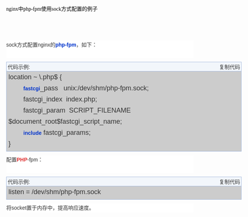 <p>
	<a href="http://blog.csdn.net/u011630575/article/details/48287361" style="color:#000000;text-decoration-line:none;font-family:&quot;font-size:20px;white-space:normal;background-color:#FFFFFF;">nginx中php-fpm使用sock方式配置的例子</a>
</p>
<p>
	<br />
</p>
<p>
	<br />
</p>
<p>
	<p style="color:#333333;font-family:Arial, 宋体;font-size:14px;white-space:normal;background-color:#FFFFFF;margin-top:10px;margin-bottom:10px;padding-top:0px;padding-bottom:0px;clear:both;line-height:24px;">
		sock方式配置nginx的<a target="_blank" href="http://www.jbxue.com/zt/php-fpm/" class="infotextkey" style="color:#0033CC;text-decoration-line:none;margin:0px;padding:0px;height:24px;line-height:24px;font-weight:bold;">php-fpm</a>，如下：<br style="margin:0px;padding:0px;" />
&nbsp;
	</p>
	<div class="codetitle" style="color:#333333;font-family:Arial, 宋体;font-size:14px;white-space:normal;margin:3px auto 0px;padding:2px 3px;border-left:1px solid #A2B7DB;width:625px;background-color:#F2F6FB;clear:both;border-top:1px solid #A2B7DB;border-right:1px solid #A2B7DB;">
		<span style="margin:0px;padding:0px;float:right;"><span style="margin:0px;padding:0px;">复制代码</span></span>代码示例:
	</div>
	<div id="c_yZJ9SPCX" class="codebody" style="color:#333333;white-space:normal;margin:0px auto 3px;padding:0px 3px 5px 5px;border:1px solid #A2B7DB;width:623px;clear:both;font-family:Arial;background-color:#CCCCCC;font-size:18px;line-height:30px;">
		location ~ \.php$ {<br style="margin:0px;padding:0px;" />
&nbsp;&nbsp;&nbsp;&nbsp;&nbsp;&nbsp;&nbsp;&nbsp;<a target="_blank" href="http://www.jbxue.com/zt/fastcgi/" class="infotextkey" style="color:#0033CC;text-decoration-line:none;margin:0px;padding:0px;font-size:14px;height:24px;line-height:24px;font-weight:bold;">fastcgi</a>_pass&nbsp;&nbsp; unix:/dev/shm/php-fpm.sock;<br style="margin:0px;padding:0px;" />
&nbsp;&nbsp;&nbsp;&nbsp;&nbsp;&nbsp;&nbsp; fastcgi_index&nbsp; index.php;<br style="margin:0px;padding:0px;" />
&nbsp;&nbsp;&nbsp;&nbsp;&nbsp;&nbsp;&nbsp; fastcgi_param&nbsp; SCRIPT_FILENAME&nbsp; $document_root$fastcgi_script_name;<br style="margin:0px;padding:0px;" />
&nbsp;&nbsp;&nbsp;&nbsp;&nbsp;&nbsp;&nbsp;&nbsp;<a target="_blank" href="http://www.jbxue.com/zt/include/" class="infotextkey" style="color:#0033CC;text-decoration-line:none;margin:0px;padding:0px;font-size:14px;height:24px;line-height:24px;font-weight:bold;">include</a>&nbsp;fastcgi_params;<br style="margin:0px;padding:0px;" />
}
	</div>
	<p style="color:#333333;font-family:Arial, 宋体;font-size:14px;white-space:normal;background-color:#FFFFFF;margin-top:10px;margin-bottom:10px;padding-top:0px;padding-bottom:0px;clear:both;line-height:24px;">
		配置<a href="http://lib.csdn.net/base/php" class="replace_word" title="PHP知识库" target="_blank" style="color:#DF3434;text-decoration-line:none;font-weight:bold;">PHP</a>-fpm：<br style="margin:0px;padding:0px;" />
&nbsp;
	</p>
	<div class="codetitle" style="color:#333333;font-family:Arial, 宋体;font-size:14px;white-space:normal;margin:3px auto 0px;padding:2px 3px;border-left:1px solid #A2B7DB;width:625px;background-color:#F2F6FB;clear:both;border-top:1px solid #A2B7DB;border-right:1px solid #A2B7DB;">
		<span style="margin:0px;padding:0px;float:right;"><span style="margin:0px;padding:0px;">复制代码</span></span>代码示例:
	</div>
	<div id="c_unTAg7NQ" class="codebody" style="color:#333333;white-space:normal;margin:0px auto 3px;padding:0px 3px 5px 5px;border:1px solid #A2B7DB;width:623px;clear:both;font-family:Arial;background-color:#CCCCCC;font-size:18px;line-height:30px;">
		listen = /dev/shm/php-fpm.sock
	</div>
	<p style="color:#333333;font-family:Arial, 宋体;font-size:14px;white-space:normal;background-color:#FFFFFF;margin-top:10px;margin-bottom:10px;padding-top:0px;padding-bottom:0px;clear:both;line-height:24px;">
		将socket置于内存中，提高响应速度。
	</p>
</p>